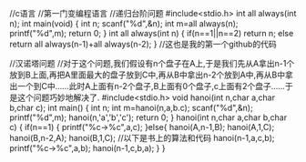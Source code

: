 //c语言
//第一门变编程语言
//递归台阶问题
#include<stdio.h>
int all always(int  n);
int main(void)
{
int n;
scanf("%d",&n);
int m=all always(n);
printf("%d",m);
return 0;
}
int all always(int n)
{
if(n==1||n==2)
return n;
else
return all always(n-1)+all always(n-2);
}
//这也是我的第一个github的代码


//汉诺塔问题
//对于这个问题,我们假设有n个盘子在A上,于是我们先从A拿出n-1个放到B上面,再把A里面最大的盘子放到C中,再从B中拿出n-2个放到A中,再从B中拿出一个到C中......此时A上面有n-2个盘子,B上面有0个盘子,c上面有2个盘子......于是这个问题巧妙地解决了.
#include<stdio.h>
void hanoi(int n,char a,char b,char c);
int main()
{
int n;
int m=hanoi(n,a,b.c);
scanf("%d",&n);
printf("%d",m);
hanoi(n,'a','b','c');
return 0;
}
hanoi(int n,char a,char b,char c)
{
if(n==1)
{
printf("%c->%c",a,c);
}else{
hanoi(A,n-1,B);
hanoi(A,1,C);
hanoi(B,n-2,A);
hanoi(B,1,C);
//以下是书上的算法和代码
hanoi(n-1,a,c,b);
printf("%c->%c",a,b);
hanoi(n-1,c,b,a);
}
}







